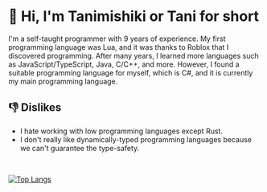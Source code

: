 # 👋 Hi, I'm Tanimishiki or Tani for short

I'm a self-taught programmer with 9 years of experience.
My first programming language was Lua, and it was thanks to Roblox that I discovered programming.
After many years, I learned more languages such as JavaScript/TypeScript, Java, C/C++, and more. However, I found a suitable programming language for myself, which is C#, and it is currently my main programming language.

## 👎 Dislikes
- I hate working with low programming languages except Rust.
- I don't really like dynamically-typed programming languages because we can't guarantee the type-safety.

<br>

[![Top Langs](https://github-readme-stats.vercel.app/api/top-langs/?username=tanimishiki&layout=donut-vertical&theme=github_dark)](https://github.com/anuraghazra/github-readme-stats)
